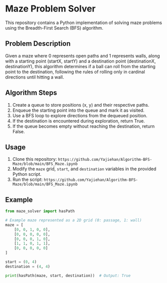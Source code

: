 # Maze Problem Solver

This repository contains a Python implementation of solving maze problems using the Breadth-First Search (BFS) algorithm.

## Problem Description

Given a maze where 0 represents open paths and 1 represents walls, along with a starting point (startX, startY) and a destination point (destinationX, destinationY), this algorithm determines if a ball can roll from the starting point to the destination, following the rules of rolling only in cardinal directions until hitting a wall.

## Algorithm Steps

1. Create a queue to store positions (x, y) and their respective paths.
2. Enqueue the starting point into the queue and mark it as visited.
3. Use a BFS loop to explore directions from the dequeued position.
4. If the destination is encountered during exploration, return True.
5. If the queue becomes empty without reaching the destination, return False.

## Usage

1. Clone this repository: `https://github.com/Yajiehan/Algorithm-BFS-Maze/blob/main/BFS_Maze.ipynb`
2. Modify the `maze` grid, `start`, and `destination` variables in the provided Python script.
3. Run the script: `https://github.com/Yajiehan/Algorithm-BFS-Maze/blob/main/BFS_Maze.ipynb`

## Example

```python
from maze_solver import hasPath

# Example maze represented as a 2D grid (0: passage, 1: wall)
maze = [
    [0, 0, 1, 0, 0],
    [0, 0, 0, 0, 0],
    [0, 0, 0, 1, 0],
    [1, 1, 0, 1, 1],
    [0, 0, 0, 0, 0]
]

start = (0, 4)
destination = (4, 4)

print(hasPath(maze, start, destination))  # Output: True
